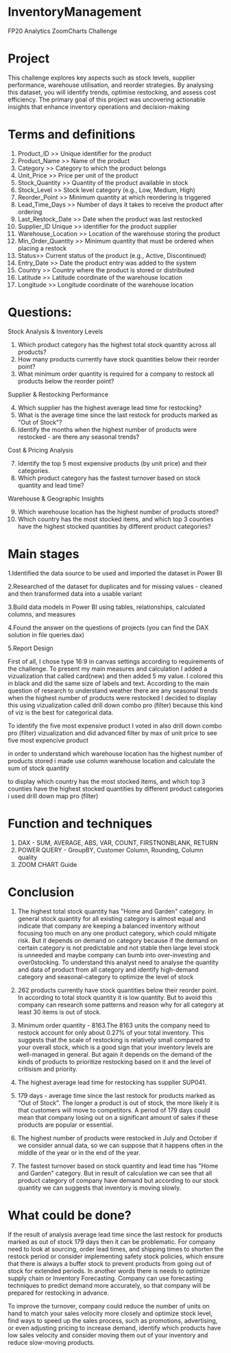 # InventoryManagement
FP20 Analytics ZoomCharts Challenge

# Project

This challenge explores key aspects such as stock levels, supplier performance, warehouse utilisation, and reorder strategies. By analysing this dataset, you will identify trends, optimise restocking, and assess cost efficiency. The primary goal of this project was uncovering actionable insights that enhance inventory operations and decision-making



# Terms and definitions 

1) Product_ID	>> Unique identifier for the product
2) Product_Name >>	Name of the product
3) Category >>	Category to which the product belongs
4) Unit_Price >>	Price per unit of the product
5) Stock_Quantity >>	Quantity of the product available in stock
6) Stock_Level	>> Stock level category (e.g., Low, Medium, High)
7) Reorder_Point	>> Minimum quantity at which reordering is triggered
8) Lead_Time_Days >>	Number of days it takes to receive the product after ordering
9) Last_Restock_Date	>> Date when the product was last restocked
10) Supplier_ID	Unique >> identifier for the product supplier
11) Warehouse_Location >>	Location of the warehouse storing the product
12) Min_Order_Quantity >>	Minimum quantity that must be ordered when placing a restock
13) Status>>	Current status of the product (e.g., Active, Discontinued)
14) Entry_Date >>	Date the product entry was added to the system
15) Country >>	Country where the product is stored or distributed
16) Latitude >>	Latitude coordinate of the warehouse location
17) Longitude >>	Longitude coordinate of the warehouse location





# Questions: 

Stock Analysis & Inventory Levels
1. Which product category has the highest total stock quantity across all products?
2. How many products currently have stock quantities below their reorder point?
3. What minimum order quantity is required for a company to restock all products below the reorder point?


Supplier & Restocking Performance

4. Which supplier has the highest average lead time for restocking?
5. What is the average time since the last restock for products marked as "Out of Stock"?
6. Identify the months when the highest number of products were restocked - are there any seasonal trends?


Cost & Pricing Analysis

7. Identify the top 5 most expensive products (by unit price) and their categories.
8. Which product category has the fastest turnover based on stock quantity and lead time?



Warehouse & Geographic Insights

9. Which warehouse location has the highest number of products stored?
10. Which country has the most stocked items, and which top 3 counties have the highest stocked quantities by different product categories?


# Main stages 
1.Identified the data source to be used and imported the dataset in Power BI

2.Researched of the dataset for duplicates and for missing values - cleaned and then transformed data into a usable variant

3.Build data models in Power BI using tables, relationships, calculated columns, and measures

4.Found the answer on the questions of projects (you can find the DAX solution in file queries.dax)

5.Report Design

First of all, I chose type 16:9 in canvas settings according to requirements of the challenge. To present my main measures and calculation I added a vizualization that called card(new) and then added 5 my value. I colored this in black and did the same size of labels and text.
According to the main question of research to understand weather there are any seasonal trends when the highest number of products were restocked I decided to display this using vizualization called drill down combo pro (filter) because this kind of viz is the best for categorical data.

To identify the five most expensive product I voted in also drill down combo pro (filter) vizualization and did advanced filter by max of unit price to see five most expencive product

in order to understand which warehouse location has the highest number of products stored i made use column warehouse location and calculate the sum of stock quantity 

to display which country has the most stocked items, and which top 3 counties have the highest stocked quantities by different product categories i used drill down map pro (filter)

# Function and techniques
1. DAX - SUM, AVERAGE, ABS, VAR, COUNT, FIRSTNONBLANK, RETURN
2. POWER QUERY - GroupBY, Customer Column, Rounding, Column quality
3. ZOOM CHART Guide
   

# Conclusion 
1. The highest total stock quantity has "Home and Garden" category. In general stock quantity for all existing category is almost equal and indicate that company are keeping a balanced inventory without focusing too much on any one product category, which could mitigate risk. But it depends on demand on category because if the demand on certain category is not predictable and not stable then large level stock is unneeded and maybe company can bumb into over-investing and over0stocking. To understand this analyst need to analyse the quantity and data of product from all category and identify high-demand category and seasonal-category to optimize the level of stock

2. 262 products currently have stock quantities below their reorder point. In according to total stock quantity it is low quantity. But to avoid this company can research some patterns and reason why for all category at least 30 items is out of stock.

3. Minimum order quantity - 8163.The 8163 units the company need to restock account for only about 0.27% of your total inventory. This suggests that the scale of restocking is relatively small compared to your overall stock, which is a good sign that your inventory levels are well-managed in general. But again it depends on the demand of the kinds of products to prioritize restocking based on it and the level of critisism and priority.

4. The highest average lead time for restocking has supplier SUP041.

5. 179 days - average time since the last restock for products marked as "Out of Stock". The longer a product is out of stock, the more likely it is that customers will move to competitors. A period of 179 days could mean that company losing out on a significant amount of sales if these products are popular or essential. 

6. The highest number of products were restocked in July and October if we consider annual data, so we can suppose that it happens often in the middle of the year or in the end of the year.

8. The fastest turnover based on stock quantity and lead time has "Home and Garden" category. But in result of calculation we can see that all product category of company have demand but according to our stock quantity we can suggests that inventory is moving slowly.



# What could be done? 
If the result of analysis average lead time since the last restock for products marked as out of stock 179 days then it can be problematic. For company need to look at sourcing, order lead times, and shipping times to shorten the restock period or consider implementing safety stock policies, which ensure that there is always a buffer stock to prevent products from going out of stock for extended periods. In another words there is needs to optimize supply chain or Inventory Forecasting. Company can use forecasting techniques to predict demand more accurately, so that company will be prepared for restocking in advance.

To improve the turnover, company could reduce the number of units on hand to match your sales velocity more closely and optimize stock level, find ways to speed up the sales process, such as promotions, advertising, or even adjusting pricing to increase demand, identify which products have low sales velocity and consider moving them out of your inventory and reduce slow-moving products.



